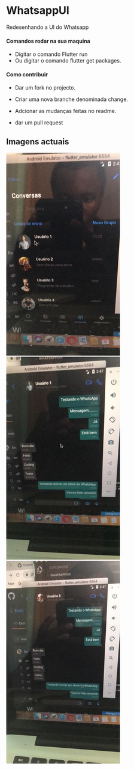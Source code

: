 # WhatsappUI
 Redesenhando a UI do Whatsapp

#### Comandos rodar na sua maquina
  * Digitar o comando Flutter run
  * Ou digitar o comando flutter get packages.

#### Como contribuir

  + Dar um fork no projecto.
* Criar uma nova branche denominada change.
>
 * Adcionar as mudanças feitas no readme.
  >
 * dar um pull request
  

## Imagens actuais



</div>

<div class="row">
  <div class="coluna">
    <img src="imagens/tela01.jpeg" alt="descrição da imagem" style="width:100">
  </div>
  <div class="coluna">
    <img src="imagens/tela02.jpeg" alt="descrição da imagem" style="width:100">
  </div>
  <div class="coluna">
    <img src="imagens/tela03.jpeg" alt="descrição da imagem" style="width:100">
  </div></div>
